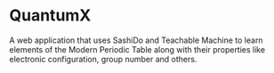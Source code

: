 # QuantumX

A web application that uses SashiDo and Teachable Machine to learn elements of the Modern Periodic Table along with their properties like electronic configuration, group number and others.
